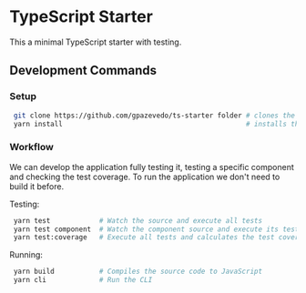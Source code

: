 # TypeScript Starter

This a minimal TypeScript starter with testing.

## Development Commands

### Setup

```bash
 git clone https://github.com/gpazevedo/ts-starter folder # clones the repository
 yarn install                                             # installs the dependencies
```

### Workflow

We can develop the application fully testing it, testing a specific component and checking the test coverage. To run the application we don't need to build it before.

Testing:

```bash
 yarn test            # Watch the source and execute all tests
 yarn test component  # Watch the component source and execute its tests
 yarn test:coverage   # Execute all tests and calculates the test coverage
 ```

Running:

```bash
 yarn build           # Compiles the source code to JavaScript
 yarn cli             # Run the CLI
```
